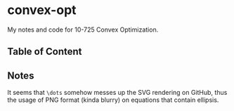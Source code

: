 # convex-opt
My notes and code for 10-725 Convex Optimization.

## Table of Content

## Notes
It seems that `\dots` somehow messes up the SVG rendering on GitHub, thus the usage of PNG format (kinda blurry) on equations that contain ellipsis.

